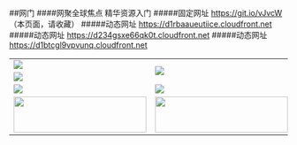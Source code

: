 ##网门
####网聚全球焦点 精华资源入门
#####固定网址 https://git.io/vJvcW （本页面，请收藏）
#####动态网址 https://d1rbaaueutiice.cloudfront.net
#####动态网址 https://d234gsxe66qk0t.cloudfront.net
#####动态网址 https://d1btcgl9vpvunq.cloudfront.net

<table>
  <tr>
    <td><a href="https://d1rbaaueutiice.cloudfront.net/ogUP.aspx?name=DKC.mp4&count=11" target="_blank"><img src="https://d1rbaaueutiice.cloudfront.net/Up/DKC.jpg" /></a></td>
    <td rowspan=2><a href="https://d1rbaaueutiice.cloudfront.net/ogUP.aspx?name=WJ.mp4" target="_blank"><img src="https://d1rbaaueutiice.cloudfront.net/Up/WJ.jpg" /></a></td>
  </tr>
  <tr>
    <td><a href="https://d1rbaaueutiice.cloudfront.net/ogUP.aspx?name=LRWS.mp4&count=6B:11,5A:10,5B:35,4A:14,4B:19,3A:10,3B:26,2A:16,2B:21,1A:23,1B:29" target="_blank"><img src="https://d1rbaaueutiice.cloudfront.net/Up/LRWS6B.jpg" /></a></td>
  </tr>
	<tr>
    <td><a href="https://d1rbaaueutiice.cloudfront.net/ogUP.aspx?name=XTFY.mp4&count=4" target="_blank"><img src="https://d1rbaaueutiice.cloudfront.net/Up/XTFY.jpg" /></a></td>
    <td><a href="https://d1rbaaueutiice.cloudfront.net/ogUP.aspx?name=JQR.mp4&count=2" target="_blank"><img src="https://d1rbaaueutiice.cloudfront.net/Up/JQR.jpg" /></a></td>
  </tr>
  <tr>
    <td><a href="https://d1rbaaueutiice.cloudfront.net/ogUP.aspx?name=4SZG.mp4&count=05:4,04:20&current=05:4" target="_blank"><img src="https://d1rbaaueutiice.cloudfront.net/Up/4SZG.jpg" width=240 height=65/></a></td>
    <td><a href="https://d1rbaaueutiice.cloudfront.net/ogUP.aspx?name=4SDJ.mp4&count=05:10,04:52&current=05:10" target="_blank"><img src="https://d1rbaaueutiice.cloudfront.net/Up/4SDJ.jpg" width=240 height=65/></a></td>
	</tr>
</table>
